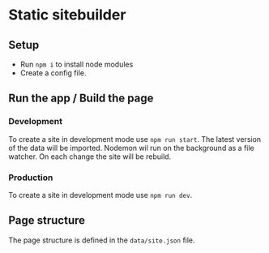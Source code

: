 # Static sitebuilder

## Setup
* Run `npm i` to install node modules
* Create a config file.



## Run the app / Build the page
### Development
To create a site in development mode use `npm run start`. The latest version of the data will be imported. Nodemon wil run on the background as a file watcher. On each change the site will be rebuild.

### Production
To create a site in development mode use `npm run dev`.

## Page structure
The page structure is defined in the `data/site.json` file.
